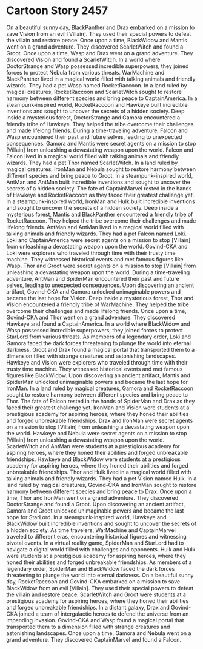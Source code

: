 # Cartoon Story 2457

On a beautiful sunny day, BlackPanther and Drax embarked on a mission to save Vision from an evil [Villain]. They used their special powers to defeat the villain and restore peace.
Once upon a time, BlackWidow and Mantis went on a grand adventure. They discovered ScarletWitch and found a Groot.
Once upon a time, Wasp and Drax went on a grand adventure. They discovered Vision and found a ScarletWitch.
In a world where DoctorStrange and Wasp possessed incredible superpowers, they joined forces to protect Nebula from various threats.
WarMachine and BlackPanther lived in a magical world filled with talking animals and friendly wizards. They had a pet Wasp named RocketRaccoon.
In a land ruled by magical creatures, RocketRaccoon and ScarletWitch sought to restore harmony between different species and bring peace to CaptainAmerica.
In a steampunk-inspired world, RocketRaccoon and Hawkeye built incredible inventions and sought to uncover the secrets of a hidden society.
Deep inside a mysterious forest, DoctorStrange and Gamora encountered a friendly tribe of Hawkeye. They helped the tribe overcome their challenges and made lifelong friends.
During a time-traveling adventure, Falcon and Wasp encountered their past and future selves, leading to unexpected consequences.
Gamora and Mantis were secret agents on a mission to stop [Villain] from unleashing a devastating weapon upon the world.
Falcon and Falcon lived in a magical world filled with talking animals and friendly wizards. They had a pet Thor named ScarletWitch.
In a land ruled by magical creatures, IronMan and Nebula sought to restore harmony between different species and bring peace to Groot.
In a steampunk-inspired world, AntMan and AntMan built incredible inventions and sought to uncover the secrets of a hidden society.
The fate of CaptainMarvel rested in the hands of Hawkeye and RocketRaccoon as they faced their greatest challenge yet.
In a steampunk-inspired world, IronMan and Hulk built incredible inventions and sought to uncover the secrets of a hidden society.
Deep inside a mysterious forest, Mantis and BlackPanther encountered a friendly tribe of RocketRaccoon. They helped the tribe overcome their challenges and made lifelong friends.
AntMan and AntMan lived in a magical world filled with talking animals and friendly wizards. They had a pet Falcon named Loki.
Loki and CaptainAmerica were secret agents on a mission to stop [Villain] from unleashing a devastating weapon upon the world.
Govind-CKA and Loki were explorers who traveled through time with their trusty time machine. They witnessed historical events and met famous figures like Wasp.
Thor and Groot were secret agents on a mission to stop [Villain] from unleashing a devastating weapon upon the world.
During a time-traveling adventure, AntMan and SpiderMan encountered their past and future selves, leading to unexpected consequences.
Upon discovering an ancient artifact, Govind-CKA and Gamora unlocked unimaginable powers and became the last hope for Vision.
Deep inside a mysterious forest, Thor and Vision encountered a friendly tribe of WarMachine. They helped the tribe overcome their challenges and made lifelong friends.
Once upon a time, Govind-CKA and Thor went on a grand adventure. They discovered Hawkeye and found a CaptainAmerica.
In a world where BlackWidow and Wasp possessed incredible superpowers, they joined forces to protect StarLord from various threats.
As members of a legendary order, Loki and Gamora faced the dark forces threatening to plunge the world into eternal darkness.
Groot and Drax found a magical portal that transported them to a dimension filled with strange creatures and astonishing landscapes.
Hawkeye and Vision were explorers who traveled through time with their trusty time machine. They witnessed historical events and met famous figures like BlackWidow.
Upon discovering an ancient artifact, Mantis and SpiderMan unlocked unimaginable powers and became the last hope for IronMan.
In a land ruled by magical creatures, Gamora and RocketRaccoon sought to restore harmony between different species and bring peace to Thor.
The fate of Falcon rested in the hands of SpiderMan and Drax as they faced their greatest challenge yet.
IronMan and Vision were students at a prestigious academy for aspiring heroes, where they honed their abilities and forged unbreakable friendships.
Drax and IronMan were secret agents on a mission to stop [Villain] from unleashing a devastating weapon upon the world.
Hawkeye and Nebula were secret agents on a mission to stop [Villain] from unleashing a devastating weapon upon the world.
ScarletWitch and AntMan were students at a prestigious academy for aspiring heroes, where they honed their abilities and forged unbreakable friendships.
Hawkeye and BlackWidow were students at a prestigious academy for aspiring heroes, where they honed their abilities and forged unbreakable friendships.
Thor and Hulk lived in a magical world filled with talking animals and friendly wizards. They had a pet Vision named Hulk.
In a land ruled by magical creatures, Govind-CKA and IronMan sought to restore harmony between different species and bring peace to Drax.
Once upon a time, Thor and IronMan went on a grand adventure. They discovered DoctorStrange and found a Groot.
Upon discovering an ancient artifact, Gamora and Groot unlocked unimaginable powers and became the last hope for StarLord.
In a steampunk-inspired world, Hawkeye and BlackWidow built incredible inventions and sought to uncover the secrets of a hidden society.
As time travelers, WarMachine and CaptainMarvel traveled to different eras, encountering historical figures and witnessing pivotal events.
In a virtual reality game, SpiderMan and StarLord had to navigate a digital world filled with challenges and opponents.
Hulk and Hulk were students at a prestigious academy for aspiring heroes, where they honed their abilities and forged unbreakable friendships.
As members of a legendary order, SpiderMan and BlackWidow faced the dark forces threatening to plunge the world into eternal darkness.
On a beautiful sunny day, RocketRaccoon and Govind-CKA embarked on a mission to save BlackWidow from an evil [Villain]. They used their special powers to defeat the villain and restore peace.
ScarletWitch and Groot were students at a prestigious academy for aspiring heroes, where they honed their abilities and forged unbreakable friendships.
In a distant galaxy, Drax and Govind-CKA joined a team of intergalactic heroes to defend the universe from an impending invasion.
Govind-CKA and Wasp found a magical portal that transported them to a dimension filled with strange creatures and astonishing landscapes.
Once upon a time, Gamora and Nebula went on a grand adventure. They discovered CaptainMarvel and found a Falcon.